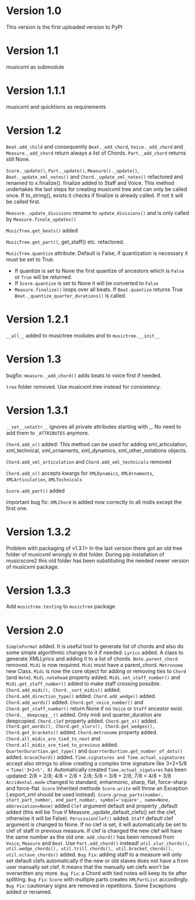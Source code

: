 # Version 1.0

This version is the first uploaded version to PyPI

# Version 1.1

musicxml as submodule

# Version 1.1.1

musicxml and quicktions as requirements

# Version 1.2

`Beat.add_child` and consequently `Beat._add_chord`, `Voice._add_chord` and `Measure._add_chord` return always a list of
Chords. `Part._add_chord` returns still None.

`Score._update()`, `Part._update()`, `Measure()._update()`, `Beat._update_xml_notes()` and `Chord._update_xml_notes()`
refactored and renamed
to x.finalize(). finalize added to Staff and Voice. This method undertakes the last steps for creating
musicxml tree and can
only be called once. If to_string(), exists it checks if finalize is already called. If not it will be called
first.

`Measure._update_divisions` rename to `update_divisions()` and is only called by `Measure.finale_updates()`

`MusicTree.get_beats()` added

`MusicTree.get_part()`, get_staff() etc. refactored.

`MusicTree.quantize` attribute: Default is False, if quantization is necessary it must be set to True.

* If quantize is set to None the first quantize of ancestors which is `False` or `True` will be returned.
* If `Score.quantize` is set to None it will be converted to `False`
* `Measure.finalize()` loops over all beats. If `Beat.quantize` returns True `Beat._quantize_quarter_durations()` is
  called.

# Version 1.2.1

``__all__`` added to musictree modules and to ``musictree.__init__``

# Version 1.3

bugfix: ``measure._add_chord()`` adds beats to voice first if needed.

``tree`` folder removed. Use musicxml.tree instead for consistency.

# Version 1.3.1

``__set__setattr__`` ignores all private attributes starting with _. No need to add them to ``_ATTRIBUTES`` anymore.

``Chord.add_x()`` added: This method can be used for adding xml_articulation, xml_technical, xml_ornaments,
xml_dynamics,
xml_other_notations objects.

``Chord.add_xml_articulation`` and ``Chord.add_xml_technicals`` removed

``Chord.add_x()`` accepts kwargs for ``XMLDynamics``, ``XMLOrnaments``, ``XMLArticulation``, ``XMLTechnicals``

``Score.add_part()`` added

important bug fix: ``XMLChord`` is added now correctly to all midis except the first one.

# Version 1.3.2

Problem with packaging of v1.3.1> In the last version there got an old tree folder of musicxml wrongly in dist folder.
During pip installation of musicscore2 this old folder has been substituting the needed newer version of musicxml
package.

# Version 1.3.3

Add `musictree.testing` to `musictree` package

# Version 2.0

``SimpleFormat`` added. It is useful tool to generate list of chords and also do some simple algorithmic changes to it if needed.
``Lyrics`` added. A class to generate XMLLyrics and adding it to a list of chords.
``Note.parent_chord`` removed. ``Midi`` is now required. ``Midi`` must have a parent_chord.
``Metronome`` new Class.
``Midi`` is now the core object for adding or removing ties to ``Chord`` (and ``Note``).
``Midi.notehead`` property added.
``Midi.set_staff_number()`` and ``Midi.get_staff_number()`` added to make staff crossing possible.
``Chord.add_midi(), Chord._sort_midis()`` added.
``Chord.add_direction_type()`` added.
``Chord.add_wedge()`` added.
``Chord.add_words()`` added.
``Chord.get_voice_number()`` and ``Chord.get_staff_number()`` return None if no ``Voice`` or ``Staff`` ancestor exist.
``Chord.__deepcopy__()`` added. Only midi and quarter_duration are deepcopied.
``Chord.clef`` property added.
``Chord.get_x()`` added.
``Chord.get_words(), Chord.get_slurs(), Chord.get_wedges(), Chord.get_brackets()`` added.
``Chord.metronome`` property added.
``Chord.all_midis_are_tied_to_next`` and ``Chord.all_midis_are_tied_to_previous`` added.
``QuarterDurartion.get_type()`` and ``QuarrterDurtion.get_number_of_dots()`` added.
``GraceChord()`` added.
``Time.signatures and Time.actual_signatures`` accept also strings to allow creating a complex time signature like
3+2+5/8 = ``Time('3+2+5', 8)``
Automatically created ``Time.actual_sigatures`` has been updated: 2/8 = 2/8; 4/8 = 2/8 + 2/8; 5/8 = 3/8 + 2/8; 7/8 =
4/8 + 3/8
``Accidental.mode`` changed to standard, enharmonic, sharp, flat, force-sharp and force-flat.
``Score`` Inherited methode ``Score.write`` will throw an Exception (.export_xml should be used instead).
``Score.group_parts(number, start_part_number, end_part_number, symbol='square', name=None, abbreviation=None)`` added
``Clef`` argument default and property _default added (this will be True if Measure._update_default_clefs() set the
clef, otherwise it will be False).
``PerucssionClef()`` added.
``Staff`` default clef argument is changed to None. If no clef is set, it will automatically be set to clef of staff in
previous measure. If clef is changed the new clef will have the same number as the old one.
``add_chord()`` has been removed from ``Voice``, ``Measure`` and ``Beat``. Use ``Part.add_chord()`` instead!
``util.slur_chords(), util.wedge_chords(), util.trill_chords(), util.bracket_chords(), util.octave_chords()`` added.
``Bug Fix``: adding staff to a measure will only set default clefs automatically if the new or old staves does not have
a from user manually set clef. It means that the manually set clefs won't be overwritten any more.
``Bug Fix``: a Chord with tied notes will keep its tie after splitting.
``Bug Fix``: ``Score`` with multiple parts creates ``XMLPartList`` accordingly.
``Bug Fix``: cautionary signs are removed in repetitions.
Some Exceptions added or renamed.


